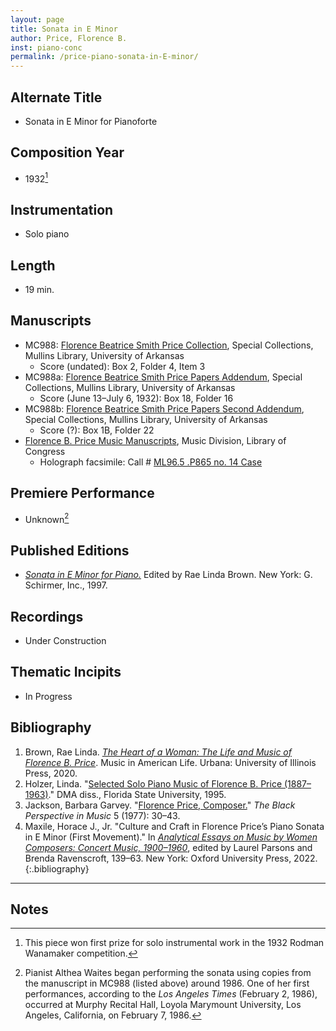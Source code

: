 ```yaml
---
layout: page
title: Sonata in E Minor
author: Price, Florence B.
inst: piano-conc
permalink: /price-piano-sonata-in-E-minor/
---
```


## Alternate Title
- Sonata in E Minor for Pianoforte

## Composition Year
- 1932[^fn1]

## Instrumentation
- Solo piano

## Length
- 19 min.

## Manuscripts
- MC988: <a href="https://uark.as.atlas-sys.com/repositories/2/resources/1419" target="_blank">Florence Beatrice Smith Price Collection</a>, Special Collections, Mullins Library, University of Arkansas
    * Score (undated): Box 2, Folder 4, Item 3
- MC988a: <a href="https://uark.as.atlas-sys.com/repositories/2/resources/1522" target="_blank">Florence Beatrice Smith Price Papers Addendum</a>, Special Collections, Mullins Library, University of Arkansas
    * Score (June 13&ndash;July 6, 1932): Box 18, Folder 16
- MC988b: <a href="https://uark.as.atlas-sys.com/repositories/2/resources/696/" target="_blank">Florence Beatrice Smith Price Papers Second Addendum</a>, Special Collections, Mullins Library, University of Arkansas
    * Score (?): Box 1B, Folder 22
- <a href="https://lccn.loc.gov/2020570150" target="_blank">Florence B. Price Music Manuscripts</a>, Music Division, Library of Congress
    * Holograph facsimile: Call # <a href="https://lccn.loc.gov/2019563781" target="_blank">ML96.5 .P865 no. 14 Case</a>

## Premiere Performance
- Unknown[^fn2]

## Published Editions
- <a href="https://www.worldcat.org/title/37434377" target="_blank">*Sonata in E Minor for Piano.*</a> Edited by Rae Linda Brown. New York: G. Schirmer, Inc., 1997.

## Recordings
- Under Construction

## Thematic Incipits
- In Progress

## Bibliography
1. Brown, Rae Linda. <a href="https://www.worldcat.org/title/1122800180" target="_blank">*The Heart of a Woman: The Life and Music of Florence B. Price*</a>. Music in American Life. Urbana: University of Illinois Press, 2020.
2. Holzer, Linda. "<a href="https://www.proquest.com/docview/304183848" target="_blank">Selected Solo Piano Music of Florence B. Price (1887&ndash;1963)</a>." DMA diss., Florida State University, 1995.
3. Jackson, Barbara Garvey. "<a href="https://doi.org/10.2307/1214357" target="_blank">Florence Price, Composer.</a>" *The Black Perspective in Music* 5 (1977): 30&ndash;43.
4. Maxile, Horace J., Jr. "Culture and Craft in Florence Price’s Piano Sonata in E Minor (First Movement)." In <a href="https://www.worldcat.org/title/1291579115" target="_blank">*Analytical Essays on Music by Women Composers: Concert Music, 1900&ndash;1960*</a>, edited by Laurel Parsons and Brenda Ravenscroft, 139&ndash;63. New York: Oxford University Press, 2022.
{:.bibliography}

---

## Notes
[^fn1]: This piece won first prize for solo instrumental work in the 1932 Rodman Wanamaker competition.
[^fn2]: Pianist Althea Waites began performing the sonata using copies from the manuscript in MC988 (listed above) around 1986. One of her first performances, according to the *Los Angeles Times* (February 2, 1986), occurred at Murphy Recital Hall, Loyola Marymount University, Los Angeles, California, on February 7, 1986.
